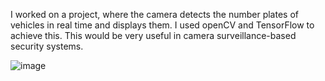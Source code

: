 I worked on a project, where the camera detects the number plates of vehicles in real time and displays them. I used openCV and TensorFlow to achieve this. This would be very useful in camera surveillance-based security systems.

![image](https://github.com/user-attachments/assets/88ce5be0-7f58-4a9c-9ebf-9b03e7c2f7e0)
